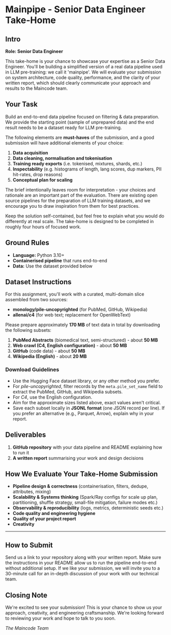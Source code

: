 # Mainpipe - Senior Data Engineer Take-Home

## Intro

**Role: Senior Data Engineer**

This take-home is your chance to showcase your expertise as a Senior Data Engineer. You'll be building a simplified version of a real data pipeline used in LLM pre-training: we call it 'mainpipe'. We will evaluate your submission on system architecture, code quality, performance, and the clarity of your written report, which should clearly communicate your approach and results to the Maincode team.

## Your Task

Build an end-to-end data pipeline focused on filtering & data preparation. We provide the starting point (sample of unprepared data) and the end result needs to be a dataset ready for LLM pre-training.

The following elements are **must-haves** of the submission, and a good submission will have additional elements of your choice:

1. **Data acquisition**
2. **Data cleaning, normalisation and tokenisation**
3. **Training ready exports** (i.e. tokenised, mixtures, shards, etc.)
4. **Inspectability** (e.g. histograms of length, lang scores, dup markers, PII hit-rates, drop reasons)
5. **Conceptual plan for scaling**


The brief intentionally leaves room for interpretation - your choices and rationale are an important part of the evaluation. There are existing open source pipelines for the preparation of LLM training datasets, and we encourage you to draw inspiration from them for best practices.

Keep the solution self-contained, but feel free to explain what you would do differently at real scale.
The take-home is designed to be completed in roughly four hours of focused work.

## Ground Rules

- **Language:** Python 3.10+
- **Containerised pipeline** that runs end-to-end
- **Data:** Use the dataset provided below

## Dataset Instructions

For this assignment, you'll work with a curated, multi-domain slice assembled from two sources:

- **monology/pile-uncopyrighted** (for PubMed, GitHub, Wikipedia)
- **allenai/c4** (for web text; replacement for OpenWebText)

Please prepare approximately **170 MB** of text data in total by downloading the following subsets:

1. **PubMed Abstracts** (biomedical text, semi-structured) - about **50 MB**
2. **Web crawl (C4, English configuration)** - about **50 MB**
3. **GitHub** (code data) - about **50 MB**
4. **Wikipedia (English)** - about **20 MB**

### Download Guidelines

- Use the Hugging Face dataset library, or any other method you prefer.
- For *pile-uncopyrighted*, filter records by the `meta.pile_set_name` field to extract the PubMed, GitHub, and Wikipedia subsets.
- For *C4*, use the English configuration.
- Aim for the approximate sizes listed above, exact values aren't critical.
- Save each subset locally in **JSONL format** (one JSON record per line). If you prefer an alternative (e.g., Parquet, Arrow), explain why in your report.

## Deliverables

1. **GitHub repository** with your data pipeline and README explaining how to run it
2. **A written report** summarising your work and design decisions

## How We Evaluate Your Take-Home Submission

- **Pipeline design & correctness** (containerisation, filters, dedupe, attributes, mixing)
- **Scalability & Systems thinking** (Spark/Ray configs for scale up plan, partitioning, shuffle strategy, small-file mitigation, failure modes etc.)
- **Observability & reproducibility** (logs, metrics, deterministic seeds etc.)
- **Code quality and engineering hygiene**
- **Quality of your project report**
- **Creativity**

---

## How to Submit

Send us a link to your repository along with your written report. Make sure the instructions in your README allow us to run the pipeline end-to-end without additional setup. If we like your submission, we will invite you to a 30-minute call for an in-depth discussion of your work with our technical team.

## Closing Note

We're excited to see your submission! This is your chance to show us your approach, creativity, and engineering craftsmanship. We're looking forward to reviewing your work and hope to talk to you soon.

*The Maincode Team*
